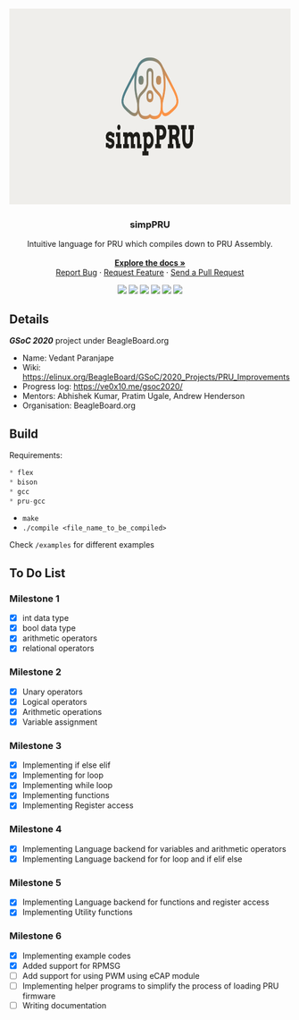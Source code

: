 <br />
<p align="center">
  <a href="https://github.com/VedantParanjape/simpPRU">
    <img src="assets/cover.png" alt="Logo" width="800" height="350">
  </a>

  <h3 align="center">simpPRU</h3>

  <p align="center">
    Intuitive language for PRU which compiles down to PRU Assembly.
    <br/>
    <br/>
    <a href="https://github.com/VedantParanjape/simpPRU/"><strong>Explore the docs »</strong></a>
    <br />
    <a href="https://github.com/VedantParanjape/simpPRU/issues">Report Bug</a>
    ·
    <a href="https://github.com/VedantParanjape/simpPRU/issues">Request Feature</a>
    ·
    <a href="https://github.com/VedantParanjape/simpPRU/pulls">Send a Pull Request</a>
  </p>
</p>

<p align="center">
<img src="https://cloud.drone.io/api/badges/VedantParanjape/simpPRU/status.svg?ref=refs/heads/master">
<img src="https://img.shields.io/github/stars/VedantParanjape/simpPRU">
<img src="https://img.shields.io/github/forks/VedantParanjape/simpPRU">
<img src="https://img.shields.io/github/issues/VedantParanjape/simpPRU">
<img src="https://img.shields.io/github/repo-size/VedantParanjape/simpPRU">
<img src="https://img.shields.io/github/license/VedantParanjape/simpPRU">
</p>

## Details

***GSoC 2020*** project under BeagleBoard.org

* Name: Vedant Paranjape
* Wiki: <https://elinux.org/BeagleBoard/GSoC/2020_Projects/PRU_Improvements>
* Progress log: <https://ve0x10.me/gsoc2020/>
* Mentors: Abhishek Kumar, Pratim Ugale, Andrew Henderson  
* Organisation: BeagleBoard.org

## Build

Requirements:

```C
* flex
* bison
* gcc
* pru-gcc
```

* `make`
* `./compile <file_name_to_be_compiled>`

Check `/examples` for different examples

## To Do List

### Milestone 1

* [x] int data type
* [x] bool data type
* [x] arithmetic operators
* [x] relational operators

### Milestone 2

* [x] Unary operators
* [x] Logical operators
* [x] Arithmetic operations
* [x] Variable assignment
  
### Milestone 3

* [x] Implementing if else elif
* [x] Implementing for loop
* [x] Implementing while loop
* [x] Implementing functions
* [x] Implementing Register access

### Milestone 4

* [x] Implementing Language backend for variables and arithmetic operators
* [x] Implementing Language backend for for loop and if elif else

### Milestone 5

* [x] Implementing Language backend for functions and register access
* [x] Implementing Utility functions

### Milestone 6

* [x] Implementing example codes
* [x] Added support for RPMSG
* [ ] Add support for using PWM using eCAP module
* [ ] Implementing helper programs to simplify the process of loading PRU firmware
* [ ] Writing documentation
